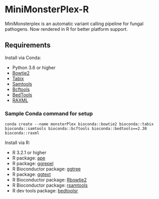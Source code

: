# MiniMonsterPlex-R
MiniMonsterplex is an automatic variant calling pipeline for fungal pathogens. Now rendered in R for better platform support.

## Requirements 
Install via Conda:
* Python 3.6 or higher
* [Bowtie2](https://anaconda.org/bioconda/bowtie2)
* [Tabix](https://anaconda.org/bioconda/tabix)
* [Samtools](https://anaconda.org/bioconda/samtools)
* [Bcftools](https://anaconda.org/bioconda/bcftools)
* [BedTools](https://anaconda.org/bioconda/bedtools)
* [RAXML](https://anaconda.org/bioconda/raxml)

### Sample Conda command for setup
```shell
conda create --name monsterPlex bioconda::bowtie2 bioconda::tabix bioconda::samtools bioconda::bcftools bioconda::bedtools==2.30 bioconda::raxml
```

Install via R:
* R 3.2.1 or higher
* R package: [ape](https://cran.r-project.org/web/packages/ape/index.html)
* R package: [ggrepel](https://cran.r-project.org/web/packages/ggrepel/index.html)
* R Bioconductor package: [ggtree](https://bioconductor.org/packages/release/bioc/html/ggtree.html)
* R package: [ggtext](https://cran.r-project.org/web/packages/ggtext/index.html)
* R Bioconductor package: [Rbowtie2](https://bioconductor.org/packages/release/bioc/html/Rbowtie2.html)
* R Bioconductor package: [rsamtools](https://bioconductor.org/packages/Rsamtools)
* R dev tools package: [bedtoolsr](https://github.com/PhanstielLab/bedtoolsr)
